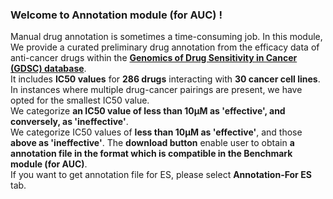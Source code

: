 ### Welcome to Annotation module (for AUC) ! 
Manual drug annotation is sometimes a time-consuming job. In this module, We provide a curated preliminary drug annotation from the efficacy data of anti-cancer drugs within the [**Genomics of Drug Sensitivity in Cancer (GDSC) database**](https://www.cancerrxgene.org/).  
It includes **IC50 values** for **286 drugs** interacting with **30 cancer cell lines**.  
In instances where multiple drug-cancer pairings are present, we have opted for the smallest IC50 value.  
We categorize **an IC50 value of less than 10μM as 'effective', and conversely, as 'ineffective'**.   
We categorize IC50 values of **less than 10μM as 'effective'**, and those **above as 'ineffective'**.
The **download button** enable user to obtain **a annotation file in the format which is compatible in the Benchmark module (for AUC)**.   
If you want to get annotation file for ES, please select **Annotation-For ES** tab.   